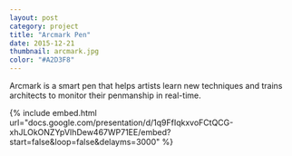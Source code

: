 ```yaml
---
layout: post
category: project
title: "Arcmark Pen"
date: 2015-12-21
thumbnail: arcmark.jpg
color: "#A2D3F8"
---
```


Arcmark is a smart pen that helps artists learn new techniques and trains architects to monitor their penmanship in real-time.

{% include embed.html url="docs.google.com/presentation/d/1q9FfIqkxvoFCtQCG-xhJLOkONZYpVIhDew467WP71EE/embed?start=false&loop=false&delayms=3000" %}
